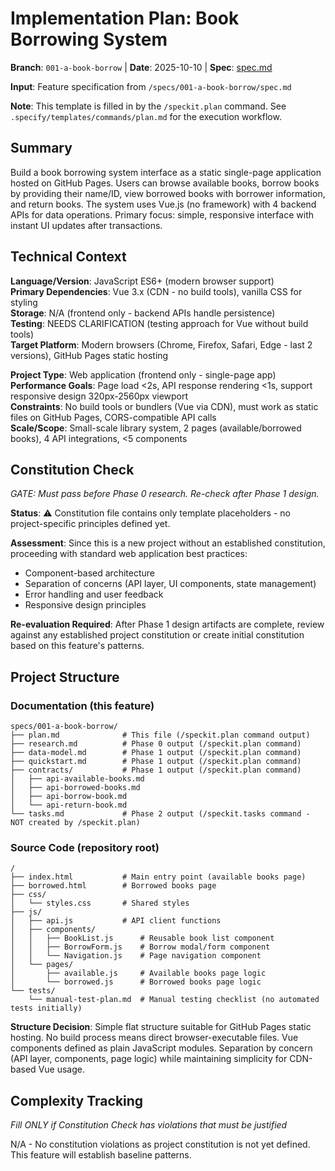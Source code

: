 # Implementation Plan: Book Borrowing System

**Branch**: `001-a-book-borrow` | **Date**: 2025-10-10 | **Spec**: [spec.md](./spec.md)

**Input**: Feature specification from `/specs/001-a-book-borrow/spec.md`

**Note**: This template is filled in by the `/speckit.plan` command. See `.specify/templates/commands/plan.md` for the execution workflow.

## Summary

Build a book borrowing system interface as a static single-page application hosted on GitHub Pages. Users can browse available books, borrow books by providing their name/ID, view borrowed books with borrower information, and return books. The system uses Vue.js (no framework) with 4 backend APIs for data operations. Primary focus: simple, responsive interface with instant UI updates after transactions.

## Technical Context

**Language/Version**: JavaScript ES6+ (modern browser support)  
**Primary Dependencies**: Vue 3.x (CDN - no build tools), vanilla CSS for styling  
**Storage**: N/A (frontend only - backend APIs handle persistence)  
**Testing**: NEEDS CLARIFICATION (testing approach for Vue without build tools)  
**Target Platform**: Modern browsers (Chrome, Firefox, Safari, Edge - last 2 versions), GitHub Pages static hosting

**Project Type**: Web application (frontend only - single-page app)  
**Performance Goals**: Page load <2s, API response rendering <1s, support responsive design 320px-2560px viewport  
**Constraints**: No build tools or bundlers (Vue via CDN), must work as static files on GitHub Pages, CORS-compatible API calls  
**Scale/Scope**: Small-scale library system, 2 pages (available/borrowed books), 4 API integrations, <5 components

## Constitution Check

*GATE: Must pass before Phase 0 research. Re-check after Phase 1 design.*

**Status**: ⚠️  Constitution file contains only template placeholders - no project-specific principles defined yet.

**Assessment**: Since this is a new project without an established constitution, proceeding with standard web application best practices:
- Component-based architecture
- Separation of concerns (API layer, UI components, state management)
- Error handling and user feedback
- Responsive design principles

**Re-evaluation Required**: After Phase 1 design artifacts are complete, review against any established project constitution or create initial constitution based on this feature's patterns.

## Project Structure

### Documentation (this feature)

```
specs/001-a-book-borrow/
├── plan.md              # This file (/speckit.plan command output)
├── research.md          # Phase 0 output (/speckit.plan command)
├── data-model.md        # Phase 1 output (/speckit.plan command)
├── quickstart.md        # Phase 1 output (/speckit.plan command)
├── contracts/           # Phase 1 output (/speckit.plan command)
│   ├── api-available-books.md
│   ├── api-borrowed-books.md
│   ├── api-borrow-book.md
│   └── api-return-book.md
└── tasks.md             # Phase 2 output (/speckit.tasks command - NOT created by /speckit.plan)
```

### Source Code (repository root)

```
/
├── index.html           # Main entry point (available books page)
├── borrowed.html        # Borrowed books page
├── css/
│   └── styles.css       # Shared styles
├── js/
│   ├── api.js           # API client functions
│   ├── components/
│   │   ├── BookList.js      # Reusable book list component
│   │   ├── BorrowForm.js    # Borrow modal/form component
│   │   └── Navigation.js    # Page navigation component
│   └── pages/
│       ├── available.js     # Available books page logic
│       └── borrowed.js      # Borrowed books page logic
└── tests/
    └── manual-test-plan.md  # Manual testing checklist (no automated tests initially)
```

**Structure Decision**: Simple flat structure suitable for GitHub Pages static hosting. No build process means direct browser-executable files. Vue components defined as plain JavaScript modules. Separation by concern (API layer, components, page logic) while maintaining simplicity for CDN-based Vue usage.

## Complexity Tracking

*Fill ONLY if Constitution Check has violations that must be justified*

N/A - No constitution violations as project constitution is not yet defined. This feature will establish baseline patterns.
